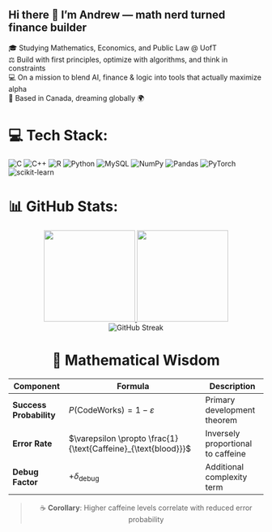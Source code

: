 ## Hi there 👋 I’m Andrew — math nerd turned finance builder
🎓 Studying Mathematics, Economics, and Public Law @ UofT<br/>
⚖️ Build with first principles, optimize with algorithms, and think in constraints<br/>
💻 On a mission to blend AI, finance & logic into tools that actually maximize alpha<br/>
📍 Based in Canada, dreaming globally 🌍<br/>


# 💻 Tech Stack:
![C](https://img.shields.io/badge/c-%2300599C.svg?style=for-the-badge&logo=c&logoColor=white) ![C++](https://img.shields.io/badge/c++-%2300599C.svg?style=for-the-badge&logo=c%2B%2B&logoColor=white) ![R](https://img.shields.io/badge/r-%23276DC3.svg?style=for-the-badge&logo=r&logoColor=white) ![Python](https://img.shields.io/badge/python-3670A0?style=for-the-badge&logo=python&logoColor=ffdd54) ![MySQL](https://img.shields.io/badge/mysql-4479A1.svg?style=for-the-badge&logo=mysql&logoColor=white) ![NumPy](https://img.shields.io/badge/numpy-%23013243.svg?style=for-the-badge&logo=numpy&logoColor=white) ![Pandas](https://img.shields.io/badge/pandas-%23150458.svg?style=for-the-badge&logo=pandas&logoColor=white) ![PyTorch](https://img.shields.io/badge/PyTorch-%23EE4C2C.svg?style=for-the-badge&logo=PyTorch&logoColor=white) ![scikit-learn](https://img.shields.io/badge/scikit--learn-%23F7931E.svg?style=for-the-badge&logo=scikit-learn&logoColor=white)


# 📊 GitHub Stats:
<div align="center">
  <a href="https://github.com/andrewle256">
    <img height="180em" src="https://github-readme-stats.vercel.app/api?username=andrewle256&theme=merko&show_icons=true&hide_border=true&count_private=true&include_all_commits=true&card_width=400" />
    <img height="180em" src="https://github-readme-stats.vercel.app/api/top-langs/?username=andrewle256&theme=merko&layout=compact&hide_border=true&langs_count=6&card_width=200" />
  </a>
</div>

<div align="center">
  <img src="https://streak-stats.demolab.com?user=andrewle256&theme=merko&hide_border=true&date_format=M%20j%5B%2C%20Y%5D" alt="GitHub Streak" />
</div>

<div align="center">


<div align="center">

<div align="center">

# 🧠 Mathematical Wisdom

</div>

| Component | Formula | Description |
|-----------|---------|-------------|
| **Success Probability** | $P(\text{CodeWorks}) = 1 - \varepsilon$ | Primary development theorem |
| **Error Rate** | $\varepsilon \propto \frac{1}{\text{Caffeine}_{\text{blood}}}$ | Inversely proportional to caffeine |
| **Debug Factor** | $+ \delta_{\text{debug}}$ | Additional complexity term |

> ☕️ **Corollary**: Higher caffeine levels correlate with reduced error probability



